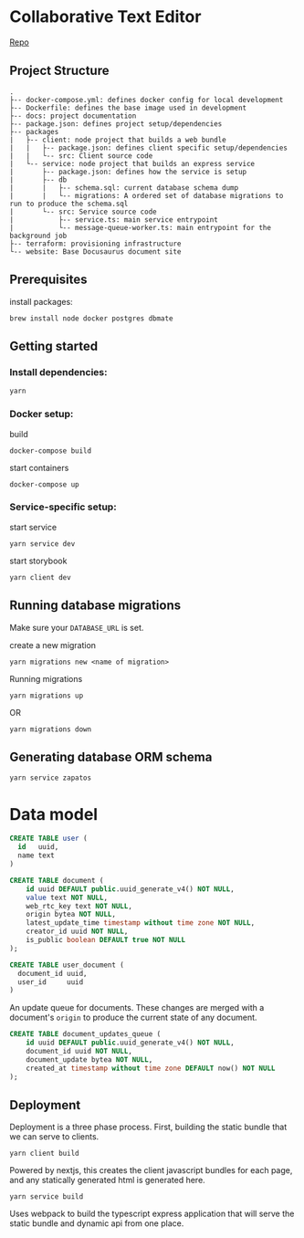 
# Collaborative Text Editor

[Repo](https://github.com/chewnoill/collaborative-editor)

## Project Structure

```
.
├-- docker-compose.yml: defines docker config for local development
├-- Dockerfile: defines the base image used in development
├-- docs: project documentation
├-- package.json: defines project setup/dependencies
├-- packages
|   ├-- client: node project that builds a web bundle
|   |   ├-- package.json: defines client specific setup/dependencies
|   |   └-- src: Client source code
|   └-- service: node project that builds an express service
|       ├-- package.json: defines how the service is setup
|       ├-- db
|       |   ├-- schema.sql: current database schema dump
|       |   └-- migrations: A ordered set of database migrations to run to produce the schema.sql
|       └-- src: Service source code
|           ├-- service.ts: main service entrypoint
|           └-- message-queue-worker.ts: main entrypoint for the background job
├-- terraform: provisioning infrastructure
└-- website: Base Docusaurus document site
```

## Prerequisites

install packages:

```shell
brew install node docker postgres dbmate
```

## Getting started

### Install dependencies:

```shell
yarn
```

### Docker setup:

build
```shell
docker-compose build
```

start containers
```shell
docker-compose up
```

### Service-specific setup:

start service
```shell
yarn service dev
```

start storybook
```shell
yarn client dev
```

## Running database migrations
Make sure your `DATABASE_URL` is set.

create a new migration
```shell
yarn migrations new <name of migration>
```

Running migrations
```shell
yarn migrations up
```
OR
```shell
yarn migrations down
```

## Generating database ORM schema
```shell
yarn service zapatos
```

# Data model

```sql
CREATE TABLE user (
  id   uuid,
  name text
)
```

```sql
CREATE TABLE document (
    id uuid DEFAULT public.uuid_generate_v4() NOT NULL,
    value text NOT NULL,
    web_rtc_key text NOT NULL,
    origin bytea NOT NULL,
    latest_update_time timestamp without time zone NOT NULL,
    creator_id uuid NOT NULL,
    is_public boolean DEFAULT true NOT NULL
);
```

```sql
CREATE TABLE user_document (
  document_id uuid,
  user_id     uuid
)
```

An update queue for documents. These changes are merged with a document's `origin` to produce the current state of any document.

```sql
CREATE TABLE document_updates_queue (
    id uuid DEFAULT public.uuid_generate_v4() NOT NULL,
    document_id uuid NOT NULL,
    document_update bytea NOT NULL,
    created_at timestamp without time zone DEFAULT now() NOT NULL
);
```

## Deployment

Deployment is a three phase process. First, building the static bundle that we can serve to clients.

`yarn client build`

Powered by nextjs, this creates the client javascript bundles for each page, and any statically generated html is generated here.

`yarn service build`

Uses webpack to build the typescript express application that will serve the static bundle and dynamic api from one place.

